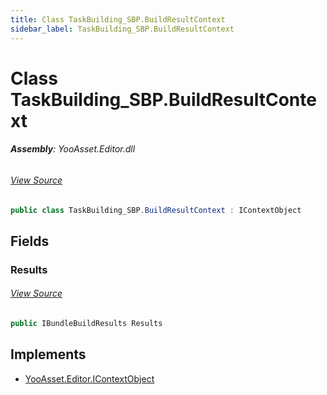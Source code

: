 ```yaml
---
title: Class TaskBuilding_SBP.BuildResultContext
sidebar_label: TaskBuilding_SBP.BuildResultContext
---
```

# Class TaskBuilding_SBP.BuildResultContext


###### **Assembly**: YooAsset.Editor.dll
###### [View Source](https://github.com/tuyoogame/YooAsset/blob/main/Assets/YooAsset/Editor/AssetBundleBuilder/BuildTasks/TaskBuilding_SBP.cs#L15)
```csharp title="Declaration"
public class TaskBuilding_SBP.BuildResultContext : IContextObject
```
## Fields
### Results

###### [View Source](https://github.com/tuyoogame/YooAsset/blob/main/Assets/YooAsset/Editor/AssetBundleBuilder/BuildTasks/TaskBuilding_SBP.cs#L17)
```csharp title="Declaration"
public IBundleBuildResults Results
```

## Implements

* [YooAsset.Editor.IContextObject](../YooAsset.Editor/IContextObject.md)
